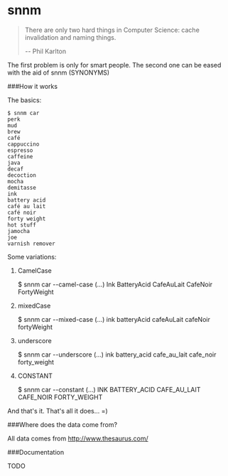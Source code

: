 snnm
====

> There are only two hard things in Computer Science: cache invalidation and naming things.
>
> -- Phil Karlton


The first problem is only for smart people. The second one can be eased with the aid of snnm (SYNONYMS)


###How it works

The basics:

    $ snnm car
	perk
	mud
	brew
	café
	cappuccino
	espresso
	caffeine
	java
	decaf
	decoction
	mocha
	demitasse
	ink
	battery acid
	café au lait
	café noir
	forty weight
	hot stuff
	jamocha
	joe
	varnish remover

Some variations:

1. CamelCase


    $ snnm car --camel-case
	(...)
	Ink
	BatteryAcid
	CafeAuLait
	CafeNoir
	FortyWeight


2. mixedCase


    $ snnm car --mixed-case
	(...)
	ink
	batteryAcid
	cafeAuLait
	cafeNoir
	fortyWeight


3. underscore


    $ snnm car --underscore
	(...)
	ink
	battery_acid
	cafe_au_lait
	cafe_noir
	forty_weight


4. CONSTANT


	$ snnm car --constant
	(...)
	INK
	BATTERY_ACID
	CAFE_AU_LAIT
	CAFE_NOIR
	FORTY_WEIGHT



And that's it. That's all it does... =)

###Where does the data come from?

All data comes from http://www.thesaurus.com/


###Documentation

TODO
